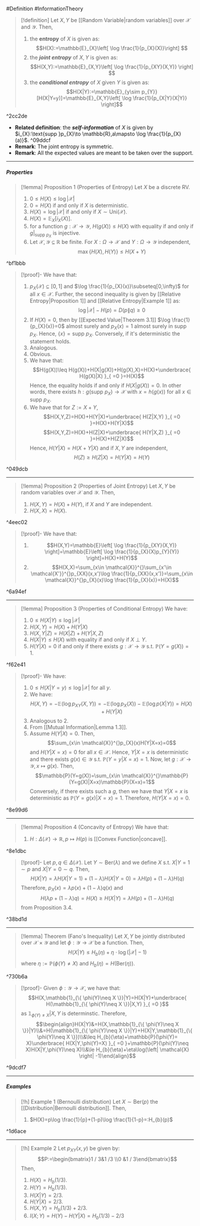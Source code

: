 #Definition #InformationTheory 

> [!definition]
> Let $X,Y$ be [[Random Variable|random variables]] over $\mathcal{X}$ and $\mathcal{Y}$. Then, 
> 1. the **entropy** of $X$ is given as: $$H(X):=\mathbb{E}_{X}\left[ \log \frac{1}{p_{X}(X)}\right] $$
> 2. the ***joint entropy*** of $X,Y$ is given as: $$H(X,Y):=\mathbb{E}_{X,Y}\left[ \log \frac{1}{p_{XY}(X,Y)} \right] $$
> 3. the ***conditional entropy*** of $X$ given $Y$ is given as:$$H(X|Y):=\mathbb{E}_{y\sim p_{Y}}[H(X|Y=y)]=\mathbb{E}_{X,Y}\left[ \log \frac{1}{p_{X|Y}(X|Y)} \right]$$

^2cc2de

- **Related definition**: the ***self-information*** of $X$ is given by $i_{X}:\text{supp }p_{X}\to \mathbb{R},a\mapsto \log \frac{1}{p_{X}(a)}$. ^09ddcf
- **Remark**: The joint entropy is symmetric.
- **Remark**: All the expected values are meant to be taken over the support. 
---
##### Properties
> [!lemma] Proposition 1 (Properties of Entropy)
> Let $X$ be a discrete RV.
> 1. $0\leq H(X) \leq \log \left| \mathcal{X} \right|$
> 2.  $0=H(X)$ if and only if $X$ is deterministic.
> 3. $H(X)=\log \left| \mathcal{X} \right|$ if and only if $X\sim \text{Uni}(\mathcal{X})$.
> 4. $H(X)=\mathbb{E}_{X}[i_{X}(X)]$.
> 5. for a function $g:\mathcal{X}\to \mathcal{Y}$, $H(g(X))\leq H(X)$ with equality if and only if $g|_{\text{supp }p_{X}}$ is injective.
> 6. Let $\mathcal{X},\mathcal{Y}\subseteq \mathbb{R}$ be finite. For $X:\Omega\to \mathcal{X}$ and $Y:\Omega\to \mathcal{Y}$ independent, $$\max\{H(X),H(Y)\}\leq H(X+Y)$$

^bf1bbb

> [!proof]-
> We have that:
> 1. $p_{X}(\mathcal{X})\subseteq[0,1]$ and $\log \frac{1}{p_{X}(x)}\subseteq[0,\infty)$ for all $x\in \mathcal{X}$.  Further, the second inequality is given by [[Relative Entropy|Proposition 1]] and [[Relative Entropy|Example 1]] as: $$\log \left| \mathcal{X} \right| -H(p)=D(p\|q)\geq 0$$
> 2. If $H(X)=0$, then by [[Expected Value|Theorem 3.1]] $\log \frac{1}{p_{X}(x)}=0$ almost surely and $p_{X}(x)=1$ almost surely in $\text{supp }p_{X}$. Hence, $\{ x \}=\text{supp }p_{X}$. Conversely, if it's deterministic the statement holds.
> 3. Analogous.
> 4. Obvious.
> 5. We have that: $$H(g(X))\leq H(g(X))+H(X|g(X))+H(g(X),X)=H(X)+\underbrace{ H(g(X)|X) }_{ =0 }=H(X)$$Hence, the equality holds if and only if $H(X|g(X)) = 0$. In other words, there exists $h: g(\text{supp }p_{X})\to \mathcal{X}$ with $x=h(g(x))$ for all $x\in \text{supp }p_{X}$. 
> 6. We have that for $Z:= X+Y$, $$H(X,Y,Z)=H(X)+H(Y|X)+\underbrace{ H(Z|X,Y) }_{ =0 }=H(X)+H(Y|X)$$$$H(X,Y,Z)=H(X)+H(Z|X)+\underbrace{ H(Y|X,Z) }_{ =0 }=H(X)+H(Z|X)$$Hence, $H(Y|X)=H(X+Y|X)$ and if $X,Y$ are independent, $$H(Z)\geq H(Z|X)=H(Y|X)=H(Y)$$

^049dcb

---
> [!lemma] Proposition 2 (Properties of Joint Entropy)
> Let $X,Y$ be random variables over $\mathcal{X}$ and $\mathcal{Y}$. Then, 
> 1. $H(X,Y)=H(X)+H(Y)$, if $X$ and $Y$ are independent.
> 2. $H(X,X)=H(X)$.

^4eec02

> [!proof]-
> We have that: 
> 1. $$H(X,Y)=\mathbb{E}\left[ \log \frac{1}{p_{XY}(X,Y)} \right]=\mathbb{E}\left[ \log \frac{1}{p_{X}(X)p_{Y}(Y)} \right]=H(X)+H(Y)$$
> 2. $$H(X,X)=\sum_{x\in \mathcal{X}}^{}\sum_{x'\in \mathcal{X'}}^{}p_{XX}(x,x')\log \frac{1}{p_{XX}(x,x')}=\sum_{x\in \mathcal{X}}^{}p_{X}(x)\log \frac{1}{p_{X}(x)}=H(X)$$

^6a94ef

---
> [!lemma] Proposition 3 (Properties of Conditional Entropy)
> We have:
> 1. $0\leq H(X|Y)\leq \log \left| \mathcal{X} \right|$
> 2. $H(X,Y)=H(X)+H(Y|X)$
> 3. $H(X,Y|Z)=H(X|Z)+H(Y|X,Z)$
> 4. $H(X|Y)\leq H(X)$ with equality if and only if $X \ {\bot} \ Y$. 
> 5. $H(Y|X)=0$ if and only if there exists $g:\mathcal{X}\to \mathcal{Y}$ s.t. $\mathbb{P}(Y=g(X))=1$. 

^f62e41

> [!proof]-
> We have:
> 1. $0\leq H(X|Y=y)\leq \log \left| \mathcal{X} \right|$ for all $y$.
> 2. We have: $$H(X,Y)=-\mathbb{E}(\log p_{XY}(X,Y))=-\mathbb{E}(\log p_{X}(X))-\mathbb{E}(\log p(X|Y))=H(X)+H(Y|X)$$
> 3. Analogous to 2. 
> 4. From [[Mutual Information|Lemma 1.3]].
> 5. Assume $H(Y|X)=0$. Then, $$\sum_{x\in \mathcal{X}}^{}p_{X}(x)H(Y|X=x)=0$$and $H(Y|X=x)=0$ for all $x\in \mathcal{X}$. Hence, $Y|X=x$ is deterministic and there exists $g(x)\in \mathcal{Y}$ s.t. $\mathbb{P}(Y=y|X=x)=1$. Now, let $g:\mathcal{X}\to \mathcal{Y},x\mapsto g(x)$. Then, $$\mathbb{P}(Y=g(X))=\sum_{x\in \mathcal{X}}^{}\mathbb{P}(Y=g(X)|X=x)\mathbb{P}(X=x)=1$$
> 	Conversely, if there exists such a $g$, then we have that $Y|X=x$ is deterministic as $\mathbb{P}(Y=g(x)|X=x)=1$. Therefore, $H(Y|X=x)=0$. 

^8e99d6

---
> [!lemma] Proposition 4 (Concavity of Entropy)
> We have that: 
> 1. $H:\Delta(\mathcal{X})\to \mathbb{R}, p\mapsto H(p)$ is [[Convex Function|concave]].

^8e1dbc

> [!proof]-
> Let $p,q\in \Delta(\mathcal{X})$. Let $Y\sim \text{Ber}(\lambda)$ and we define $X$ s.t. $X|Y=1\sim p$ and $X|Y=0\sim q$. Then, $$H(X|Y)=\lambda H(X|Y=1)+(1-\lambda)H(X|Y=0)=\lambda H(p)+(1-\lambda)H(q)$$Therefore, $p_{X}(x)=\lambda p(x)+(1-\lambda)q(x)$ and $$H(\lambda p+(1-\lambda)q)=H(X)\geq H(X|Y)= \lambda H(p)+(1-\lambda)H(q)$$from Proposition 3.4.

^38bd1d

---
> [!lemma] Theorem (Fano's Inequality)
> Let $X,Y$ be jointly distributed over $\mathcal{X}\times \mathcal{Y}$ and let $\phi:\mathcal{Y}\to \mathcal{X}$ be a function. Then, $$H(X|Y)\leq H_{b}(\eta)+\eta \cdot \log(\left| \mathcal{X} \right| -1)$$where $\eta:=\mathbb{P}(\phi(Y)\neq X)$ and $H_{b}(\eta)=H(\text{Ber}(\eta))$.

^730b6a

> [!proof]-
> Given $\phi:\mathcal{Y}\to \mathcal{X}$, we have that:
> $$H(X,\mathbb{1}_{\{ \phi(Y)\neq X \}}|Y)=H(X|Y)+\underbrace{ H(\mathbb{1}_{\{ \phi(Y)\neq X \}}|X,Y) }_{ =0 }$$as $\mathbb{1}_{\phi(Y)\neq X}|X,Y$ is determinstic. Therefore, $$\begin{align}H(X|Y)&=H(X,\mathbb{1}_{\{ \phi(Y)\neq X \}}|Y)\\&=H(\mathbb{1}_{\{ \phi(Y)\neq X \}}|Y)+H(X|Y,\mathbb{1}_{\{ \phi(Y)\neq X \}})\\&\leq H_{b}(\eta)+\mathbb{P}(\phi(Y)= X)\underbrace{ H(X|Y,\phi(Y)=X) }_{ =0 }+\mathbb{P}(\phi(Y)\neq X)H(X|Y,\phi(Y)\neq X)\\&\le H_{b}(\eta)+\eta\log(\left| \mathcal{X} \right| -1)\end{align}$$

^9dcdf7

---
##### Examples
> [!h] Example 1 (Bernoulli distribution)
> Let $X\sim \text{Ber}(p)$ the [[Distribution|Bernoulli distribution]]. Then, 
> 1. $H(X)=p\log \frac{1}{p}+(1-p)\log \frac{1}{1-p}=:H_{b}(p)$

^1d6ace

---
> [!h] Example 2
> Let $p_{XY}(x,y)$ be given by: $$P:=\begin{bmatrix}1 / 3&1 /3 \\0 &1 / 3\end{bmatrix}$$Then,
> 1. $H(X)=H_{b}(1 /3)$.
> 2. $H(Y)=H_{b}(1 / 3)$.
> 3. $H(X|Y)=2 /3$.
> 4. $H(Y|X)=2 / 3$.
> 5. $H(X,Y)=H_{b}(1 /3 )+2 / 3$.
> 6. $I(X;Y)=H(Y)-H(Y|X)= H_{b}(1 /3 )- 2 /3$